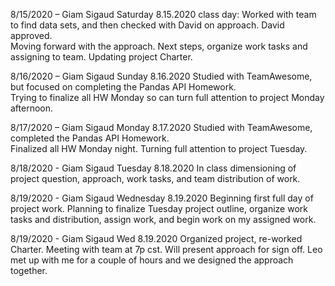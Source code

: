 8/15/2020 – Giam Sigaud
Saturday 8.15.2020 class day: Worked with team to find data sets, and then checked with David on approach. 
David approved.  
Moving forward with the approach.
Next steps, organize work tasks and assigning to team.
Updating project Charter. 

8/16/2020 – Giam Sigaud
Sunday 8.16.2020 Studied with TeamAwesome, but focused on completing the Pandas API Homework.  
Trying to finalize all HW Monday so can turn full attention to project Monday afternoon.

8/17/2020 – Giam Sigaud
Monday 8.17.2020 Studied with TeamAwesome, completed the Pandas API Homework.  
Finalized all HW Monday night.
Turning full attention to project Tuesday.

8/18/2020 - Giam Sigaud 
Tuesday 8.18.2020 In class dimensioning of project question, approach, work tasks, and team distribution of work.

8/19/2020 - Giam Sigaud 
Wednesday 8.19.2020 Beginning first full day of project work. Planning to finalize Tuesday project outline, organize work tasks and distribution, assign work, and begin work on my assigned work.

8/19/2020 - Giam Sigaud 
Wed 8.19.2020 Organized project, re-worked Charter. Meeting with team at 7p cst. Will present approach for sign off. Leo met up with me for a couple of hours and we designed the approach together.
